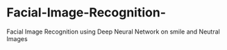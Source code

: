 # Facial-Image-Recognition-
Facial Image Recognition using Deep Neural Network on smile and Neutral Images
